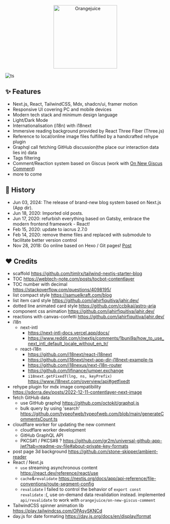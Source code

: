 <p align="center">
  <a href="https://orangejuice.cc/">
    <img alt="Orangejuice" width="200px" src="https://orangejuice.cc/logo.svg" />
  </a>
</p>

![ts](https://badgen.net/badge/-/TypeScript/blue?icon=typescript&label)

## ✨ Features

- Next.js, React, TailwindCSS, Mdx, shadcn/ui, framer motion
- Responsive UI covering PC and mobile devices
- Modern tech stack and minimum design language
- Light/Dark Mode
- Internationalisation (i18n) with i18next
- Immersive reading background provided by React Three Fiber (Three.js)
- Reference to local/online image files fulfilled by a handcrafted rehype plugin
- Graphql call fetching GitHub discussion(the place our interaction data lies in) data 
- Tags filtering
- Comment/Reaction system based on Giscus (work with [On New Giscus Comment](https://github.com/orangejuice/on-new-giscus-comment))
- more to come

## 🔖 History

- Jun 03, 2024: The release of brand-new blog system based on Next.js (App dir).
- Jun 18, 2020: Imported old posts.
- Jun 17, 2020: refurbish everything based on Gatsby, embrace the modern frontend framework - React!
- Feb 15, 2020: update to iacrus 2.7.0
- Feb 14, 2020: remove theme files and replaced with submodule to facilitate better version control
- Nov 28, 2018: Go online based on Hexo / Git pages! [Post](https://orangejuice.cc/2019-03-04-build-a-hexo-blog)

## ❤️ Credits

- scaffold https://github.com/timlrx/tailwind-nextjs-starter-blog
- TOC https://webtech-note.com/posts/tocbot-contentlayer
- TOC number with decimal https://stackoverflow.com/questions/4098195/
- list compact style https://samuelkraft.com/blog
- list item card style https://github.com/jahirfiquitiva/jahir.dev/
- dotted line animated card style https://github.com/ccbikai/astro-aria
- component css animation https://github.com/jahirfiquitiva/jahir.dev/
- reactions with canvas-confetti https://github.com/jahirfiquitiva/jahir.dev/
- i18n
  - next-intl
    - https://next-intl-docs.vercel.app/docs/
    - https://www.reddit.com/r/nextjs/comments/1buni9a/how_to_use_next_intl_default_locale_without_en_tr/
  - react-i18n
    - https://github.com/i18next/react-i18next
    - https://github.com/i18next/next-app-dir-i18next-example-ts
    - https://github.com/i18nexus/next-i18n-router
    - https://github.com/lifinance/jumper.exchange
    - `i18next.getFixedT(lng, ns, keyPrefix)` https://www.i18next.com/overview/api#getfixedt
- rehype plugin for mdx image compatibility https://sdorra.dev/posts/2022-12-11-contentlayer-next-image
- fetch GitHub data 
  - use GitHub graphql https://github.com/octokit/graphql.js
  - bulk query by using 'search' https://github.com/typeofweb/typeofweb.com/blob/main/generateCommentsCount.ts
- cloudflare worker for updating the new comment
  - cloudflare worker development
  - GitHub GraphQL API
  - PKCS#1 / PKCS#8 ? https://github.com/gr2m/universal-github-app-jwt?tab=readme-ov-file#about-private-key-formats
- post page 3d background https://github.com/stone-skipper/ambient-reader
- React / Next.js
  - `use` streaming asynchronous content https://react.dev/reference/react/use
  - `cache`&`revalidate` https://nextjs.org/docs/app/api-reference/file-conventions/route-segment-config
  - `revalidate` I failed to control the behavior of `export const revalidate` :(, use on-demand data revalidation instead.
    implemented `api/revalidate` to work with `orangejuice/on-new-giscus-comment`
- TailwindCSS spinner animation lib https://play.tailwindcss.com/OPAsySKNCd
- day.js for date formating https://day.js.org/docs/en/display/format
